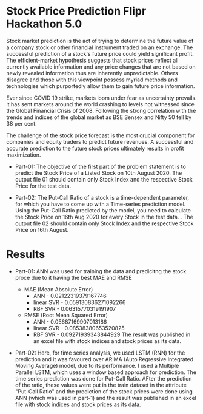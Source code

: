 # Stock Price Prediction Flipr Hackathon 5.0
Stock market prediction is the act of trying to determine the future value of a company stock
or other financial instrument traded on an exchange. The successful prediction of a stock's
future price could yield significant profit. The efficient-market hypothesis suggests that stock
prices reflect all currently available information and any price changes that are not based on
newly revealed information thus are inherently unpredictable. Others disagree and those
with this viewpoint possess myriad methods and technologies which purportedly allow them
to gain future price information.

Ever since COVID 19 strike, markets loom under fear as uncertainty prevails. lt has sent
markets around the world crashing to levels not witnessed since the Global Financial Crisis
of 2008. Following the strong correlation with the trends and indices of the global market as
BSE Sensex and Nifty 50 fell by 38 per cent.

The challenge of the stock price forecast is the most crucial component for companies and
equity traders to predict future revenues. A successful and accurate prediction to the future
stock prices ultimately results in profit maximization.

- Part-01:
The objective of the first part of the problem statement is to predict the Stock Price of a
Listed Stock on 10th August 2020. The output file 01 should contain only Stock Index and
the respective Stock Price for the test data.

- Part-02:
The Put-Call Ratio of a stock is a time-dependent parameter, for which you have to come up
with a Time-series prediction model. Using the Put-Call Ratio predicted by the model, you
need to calculate the Stock Price on 16th Aug 2020 for every Stock in the test data. . The
output file 02 should contain only Stock Index and the respective Stock Price on 16th August.

# Results
- Part-01:
ANN was used for training the data and predicitng the stock proce due to it having the best MAE and RMSE
  - MAE (Mean Absolute Error)
    - ANN - 0.02122319379167746
    - linear SVR - 0.059130836271092266
    - RBF SVR - 0.06315770319191907
  - RMSE (Root Mean Squared Error)
    - ANN - 0.05687169907013186
    - linear SVR - 0.08538380653520825
    - RBF SVR - 0.09271939343844929
The result was published in an excel file with stock indices and stock prices as its data.

- Part-02:
Here, for time series analysis, we used LSTM (RNN) for the prediction and it was favoured over ARIMA (Auto Regressive Integrated Moving Average) model, due to its performance. I used a Multiple Parallel LSTM, which uses a window based approach for prediction. The time series prediction was done for Put-Call Ratio. AFter the prediction of the ratio, these values were put in the train dataset in the attribute "Put-Call Ratio" and the prediction of the stock prices were done using ANN (which was used in part-1) and the result was published in an excel file with stock indices and stock prices as its data.
